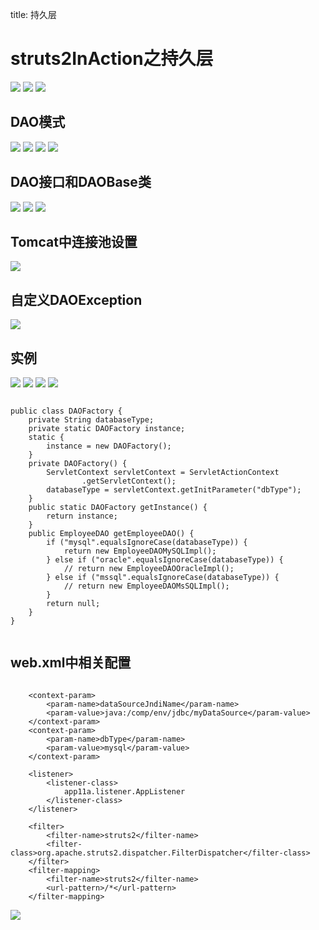 title: 持久层 

#  struts2InAction之持久层 
![](/data/dokuwiki/pasted/20150722-065941.png)
![](/data/dokuwiki/pasted/20150722-065954.png)
![](/data/dokuwiki/pasted/20150722-070011.png)
##  DAO模式 
![](/data/dokuwiki/pasted/20150722-070043.png)
![](/data/dokuwiki/pasted/20150722-070054.png)
![](/data/dokuwiki/pasted/20150722-070135.png)
![](/data/dokuwiki/pasted/20150722-070227.png)
##  DAO接口和DAOBase类 
![](/data/dokuwiki/pasted/20150722-070418.png)
![](/data/dokuwiki/pasted/20150722-070446.png)
![](/data/dokuwiki/pasted/20150722-070537.png)
##  Tomcat中连接池设置 
![](/data/dokuwiki/pasted/20150722-070616.png)
##  自定义DAOException 
![](/data/dokuwiki/pasted/20150722-070646.png)
##  实例 
![](/data/dokuwiki/pasted/20150722-070728.png)
![](/data/dokuwiki/pasted/20150722-070755.png)
![](/data/dokuwiki/pasted/20150722-070810.png)
![](/data/dokuwiki/pasted/20150722-070912.png)
```

public class DAOFactory {
    private String databaseType;
    private static DAOFactory instance;
    static {
        instance = new DAOFactory();
    }
    private DAOFactory() {
        ServletContext servletContext = ServletActionContext
                .getServletContext();
        databaseType = servletContext.getInitParameter("dbType");
    }
    public static DAOFactory getInstance() {
        return instance;
    }
    public EmployeeDAO getEmployeeDAO() {
        if ("mysql".equalsIgnoreCase(databaseType)) {
            return new EmployeeDAOMySQLImpl();
        } else if ("oracle".equalsIgnoreCase(databaseType)) {
            // return new EmployeeDAOOracleImpl();
        } else if ("mssql".equalsIgnoreCase(databaseType)) {
            // return new EmployeeDAOMsSQLImpl();
        }
        return null;
    }
}


```
##  web.xml中相关配置 

```

    <context-param>
        <param-name>dataSourceJndiName</param-name>
        <param-value>java:/comp/env/jdbc/myDataSource</param-value>
    </context-param>
    <context-param>
        <param-name>dbType</param-name>
        <param-value>mysql</param-value>
    </context-param>
    
    <listener>
        <listener-class>
            app11a.listener.AppListener
        </listener-class>
    </listener>

    <filter>
        <filter-name>struts2</filter-name>
        <filter-class>org.apache.struts2.dispatcher.FilterDispatcher</filter-class>
    </filter>
    <filter-mapping>
        <filter-name>struts2</filter-name>
        <url-pattern>/*</url-pattern>
    </filter-mapping>

```
![](/data/dokuwiki/pasted/20150722-071455.png)